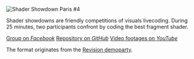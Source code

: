 ![Shader Showdown Paris #4](https://www.youtube.com/embed/ugs3-B3Tng0 "iframe,16:9")

Shader showdowns are friendly competitions of visuals livecoding. During 25 minutes, two participants confront by coding the best fragment shader.

[Group on *Facebook*](https://www.facebook.com/groups/348038538997158/ "button")
[Repository on *GitHub*](https://github.com/KoltesDigital/Shader-Showdown-Paris "button")
[Video footages on *YouTube*](https://www.youtube.com/playlist?list=PL9e8LAhFfY1qy4R28JQ6uXU5U18T8SkPF "button")

The format originates from the [Revision demoparty](https://revision-party.net/).
